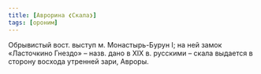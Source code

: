 ```yaml
---
title: [Аврорина ❮Скала❯]
tags: [ороним]
---
```


Обрывистый вост. выступ м. Монастырь-Бурун I; на ней замок «Ласточкино Гнездо» –
назв. дано в ХIХ в. русскими – скала выдается в сторону восхода утренней зари,
Авроры.
